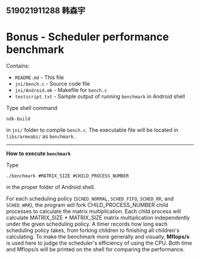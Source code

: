 519021911288 韩森宇
---
Bonus - Scheduler performance benchmark
===
Contains:
- `README.md` - This file
- `jni/bench.c` - Source code file
- `jni/Android.mk` - Makefile for `bench.c`
- `testscript.txt` - Sample output of running `benchmark` in Android shell

Type shell command

`ndk-build`

in `jni/` folder to compile `bench.c`. The executable file will be located in `libs/armeabi/` as `benchmark`.

---
**How to execute `benchmark`**

Type

`
./benchmark #MATRIX_SIZE #CHILD_PROCESS_NUMBER
`

in the proper folder of Android shell.

For each scheduling policy (`SCHED_NORMAL`, `SCHED_FIFO`, `SCHED_RR`, and `SCHED_WRR`), the program will fork CHILD_PROCESS_NUMBER child processes to calculate the matrix multiplication. Each child process will calculate MATRIX_SIZE * MATRIX_SIZE matrix multiplication independently under the given scheduling policy. A timer records how long each scheduling policy takes, from forking children to finishing all children's calculating. To make the benchmark more generally and visually, **Mflops/s** is used here to judge the scheduler's efficiency of using the CPU. Both time and Mflops/s will be printed on the shell for comparing the performance.